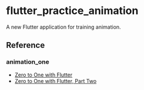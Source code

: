 # flutter_practice_animation

A new Flutter application for training animation.

## Reference

### animation_one

- [Zero to One with Flutter](https://medium.com/flutter/zero-to-one-with-flutter-43b13fd7b354)
- [Zero to One with Flutter, Part Two](https://medium.com/flutter/zero-to-one-with-flutter-part-two-5aa2f06655cb)
